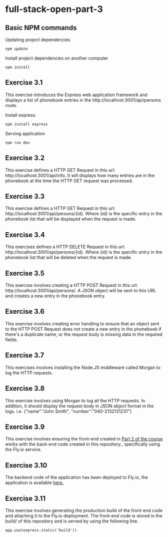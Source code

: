 # full-stack-open-part-3

## Basic NPM commands

Updating project dependencies

`npm update`

Install project dependencies on another computer

`npm install`

## Exercise 3.1

This exercise introduces the Express web application framework and displays a list of phonebook entries in the http://localhost:3001/api/persons route.

Install express:

`npm install express`

Serving application

`npm run dev`

## Exercise 3.2
This exercise defines a HTTP GET Request in this url: http://localhost:3001/api/info. It will displays how many entries are in the phonebook at the time the HTTP GET request was processed.

## Exercise 3.3
This exercise defines a HTTP GET Request in this url: http://localhost:3001/api/persons/{id}. Where {id} is the specific entry in the phonebook list that will be displayed when the request is made.

## Exercise 3.4
This exercises defines a HTTP DELETE Request in this url: http://localhost:3001/api/persons/{id}. Where {id} is the specific entry in the phonebook list that will be deleted when the request is made.

## Exercise 3.5
This exercise involves creating a HTTP POST Request in this url: http://localhost:3001/api/persons/. A JSON object will be sent to this URL and creates a new entry in the phonebook entry.

## Exercise 3.6
This exercise involves creating error handling to ensure that an object sent to the HTTP POST Request does not create a new entry in the phonebook if there's a duplicate name, or the request body is missing data in the required fields.

## Exercise 3.7
This exercises involves installing the Node.JS middleware called Morgan to log the HTTP requests.

## Exercise 3.8
This exercise involves using Morgan to log all the HTTP requests. In addition, it should display the request body in JSON object format in the logs. i.e. {"name":"John Smith", "number":"040-2132131231"}

## Exercise 3.9
This exercise involves ensuring the front-end created in [Part 2 of the course](https://github.com/wuhyn/full-stack-open/tree/main/part2/phonebook) works with the back-end code created in this repository., specifically using the Fly.io service.

## Exercise 3.10
The backend code of the application has been deployed to Fly.io, the application is available [here.](https://late-snowflake-6165.fly.dev/index.html)

## Exercise 3.11
This exercise involves generating the production build of the front-end code and attaching it to the Fly.io deployment. The front-end code is stored in the build/ of this repository and is served by using the following line.

```
app.use(express.static('build'))
```